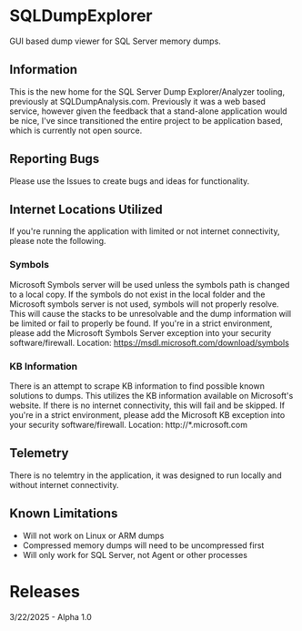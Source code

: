 # SQLDumpExplorer
GUI based dump viewer for SQL Server memory dumps.

## Information
This is the new home for the SQL Server Dump Explorer/Analyzer tooling, previously at SQLDumpAnalysis.com. Previously it was a web based service, however given the feedback that a stand-alone application would be nice, I've since transitioned the entire project to be application based, which is currently not open source.

## Reporting Bugs
Please use the Issues to create bugs and ideas for functionality.

## Internet Locations Utilized
If you're running the application with limited or not internet connectivity, please note the following.

### Symbols
Microsoft Symbols server will be used unless the symbols path is changed to a local copy. If the symbols do not exist in the local folder and the Microsoft symbols server is not used, symbols will not properly resolve. This will cause the stacks to be unresolvable and the dump information will be limited or fail to properly be found.
If you're in a strict environment, please add the Microsoft Symbols Server exception into your security software/firewall.
Location: https://msdl.microsoft.com/download/symbols

### KB Information
There is an attempt to scrape KB information to find possible known solutions to dumps. This utilizes the KB information available on Microsoft's website. If there is no internet connectivity, this will fail and be skipped.
If you're in a strict environment, please add the Microsoft KB exception into your security software/firewall.
Location: http://*.microsoft.com

## Telemetry
There is no telemtry in the application, it was designed to run locally and without internet connectivity.

## Known Limitations
- Will not work on Linux or ARM dumps
- Compressed memory dumps will need to be uncompressed first
- Will only work for SQL Server, not Agent or other processes

# Releases
3/22/2025 - Alpha 1.0
